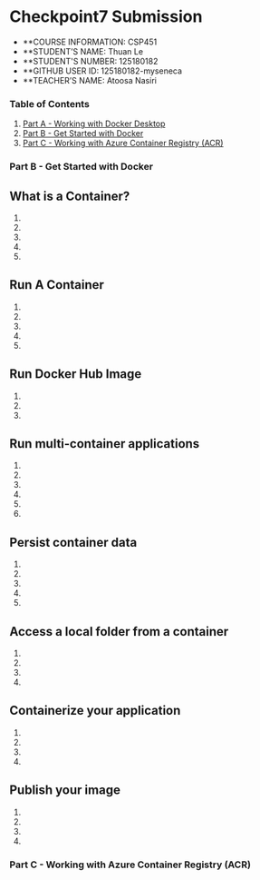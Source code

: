 # Checkpoint7 Submission

- **COURSE INFORMATION: CSP451
- **STUDENT’S NAME: Thuan Le
- **STUDENT'S NUMBER: 125180182
- **GITHUB USER ID: 125180182-myseneca
- **TEACHER’S NAME: Atoosa Nasiri

### Table of Contents
1. [Part A - Working with Docker Desktop](#part-b---get-started-with-docker)
2. [Part B - Get Started with Docker](#header2)
3. [Part C - Working with Azure Container Registry (ACR)](#header3)

### Part B - Get Started with Docker

## What is a Container?

1.
2.
3.
4.
5.

## Run A Container
1.
2.
3.
4.
5.

## Run Docker Hub Image
1.
2.
3.

## Run multi-container applications
1.
2.
3.
4.
5.
6.


## Persist container data
1.
2.
3.
4.
5.

## Access a local folder from a container
1.
2.
3.
4.

## Containerize your application
1.
2.
3.
4.

## Publish your image
1.
2.
3.
4.

### Part C - Working with Azure Container Registry (ACR)